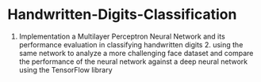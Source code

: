 # Handwritten-Digits-Classification
1. Implementation a Multilayer Perceptron Neural Network and its performance evaluation  in classifying handwritten digits 2. using the same network to analyze a more challenging face dataset and compare the performance of the neural network against a deep neural network using the TensorFlow library
